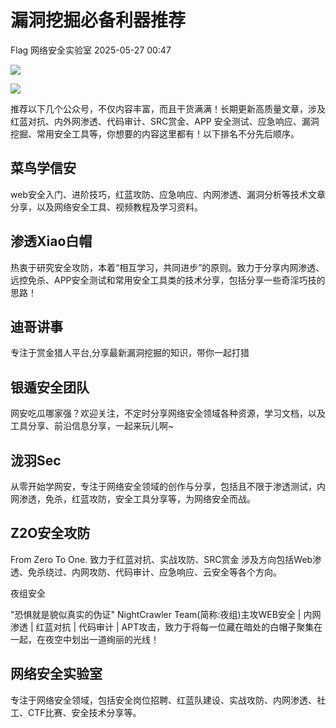 #  漏洞挖掘必备利器推荐   
Flag  网络安全实验室   2025-05-27 00:47  
  
![](https://mmbiz.qpic.cn/mmbiz_gif/BSCWGKoGibicQqQMTyjnicFjCia9YMkHJRIC1ibOD4PfiahM3MiaKn8StibHq0furcHluYNFBYAqrUarmB9ZysgAoIM8JQ/640?wx_fmt=gif "")  
  
  
  
![](https://mmbiz.qpic.cn/mmbiz_gif/dleU3icGE4HiaFHOiaDmlLaNBpiadM7SUM0g0alQpGS1Hw30Ws9vWHhrgPhEZv8TH0jIJH2uB0J8qeGicNCgBN8hKLg/640?wx_fmt=gif "")  
  
  
推荐以下几个公众号，不仅内容丰富，而且干货满满！长期更新高质量文章，涉及红蓝对抗、内外网渗透、代码审计、SRC赏金、APP 安全测试、应急响应、漏洞挖掘、常用安全工具等，你想要的内容这里都有！以下排名不分先后顺序。  
## 菜鸟学信安  
  
  
web安全入门、进阶技巧，红蓝攻防、应急响应、内网渗透、漏洞分析等技术文章分享，以及网络安全工具、视频教程及学习资料。  
  
  
  
## 渗透Xiao白帽  
  
  
热衷于研究安全攻防，本着“相互学习，共同进步”的原则。致力于分享内网渗透、远控免杀、APP安全测试和常用安全工具类的技术分享，包括分享一些奇淫巧技的思路！  
  
  
## 迪哥讲事  
  
  
专注于赏金猎人平台,分享最新漏洞挖掘的知识，带你一起打猎  
  
  
## 银遁安全团队  
  
  
网安吃瓜哪家强？欢迎关注，不定时分享网络安全领域各种资源，学习文档，以及工具分享、前沿信息分享，一起来玩儿啊~  
  
  
## 泷羽Sec  
  
从零开始学网安，专注于网络安全领域的创作与分享，包括且不限于渗透测试，内网渗透，免杀，红蓝攻防，安全工具分享等，为网络安全而战。  
  
  
## Z2O安全攻防  
  
  
From Zero To One. 致力于红蓝对抗、实战攻防、SRC赏金 涉及方向包括Web渗透、免杀绕过、内网攻防、代码审计、应急响应、云安全等各个方向。  
  
  
夜组安全  
  
"恐惧就是貌似真实的伪证" NightCrawler Team(简称:夜组)主攻WEB安全 | 内网渗透 | 红蓝对抗 | 代码审计 | APT攻击，致力于将每一位藏在暗处的白帽子聚集在一起，在夜空中划出一道绚丽的光线！  
  
  
## 网络安全实验室  
  
  
专注于网络安全领域，包括安全岗位招聘、红蓝队建设、实战攻防、内网渗透、社工、CTF比赛、安全技术分享等。  
  
  
  
  
  

